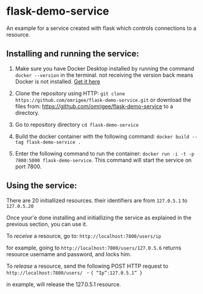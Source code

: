 # flask-demo-service
An example for a service created with flask which controls connections to a resource.


## Installing and running the service:

1. Make sure you have Docker Desktop installed by running the command `docker --version` in the terminal. 
   not receiving the version back means Docker is not installed.
   [Get it here](https://www.docker.com/products/docker-desktop)

2. Clone the repository using HTTP:
`git clone https://github.com/omrigee/flask-demo-service.git`
     or
download the files from:
 https://github.com/omrigee/flask-demo-service to a directory.

3. Go to repository directory
   `cd flask-demo-service`
   
4. Build the docker container with the following command:
   `docker build --tag flask-demo-service . `

5. Enter the following command to run the container:
   `docker run -i -t -p 7800:5000 flask-demo-service`.
  This command will start the service on port 7800.
    

## Using the service:

  There are 20 initiallized resources. 
  their identifiers are from `127.0.5.1` to `127.0.5.20`
  
  Once your'e done installing and initiallizing the service as explained in the previous section, you can use it. 

  To *receive* a resource, go to: 
  `http://localhost:7800/users/ip`

  for example, going to 
  `http://localhost:7800/users/127.0.5.6`
  returns resource username and password, and locks him. 

  
  To *release* a resource, send the following POST HTTP request to
   `http://localhost:7800/users/ ` - 
   `
   {
    “Ip”:127.0.5.1”
   }
   `

   in example, will release the 127.0.5.1 resource.


   
